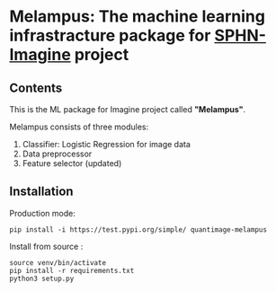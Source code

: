 # Melampus: The machine learning infrastracture package for [SPHN-Imagine](http://medgift.hevs.ch/wordpress/projects/imagine/) project 

## Contents
This is the ML package for Imagine project called **"Melampus"**. 

Melampus consists of three modules:
1. Classifier: Logistic Regression for image data
2. Data preprocessor 
3. Feature selector (updated)

## Installation
Production mode:
```
pip install -i https://test.pypi.org/simple/ quantimage-melampus
```

Install from source :

```
source venv/bin/activate
pip install -r requirements.txt
python3 setup.py
```
